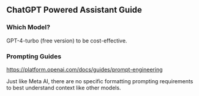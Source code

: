 ## ChatGPT Powered Assistant Guide

### Which Model?

GPT-4-turbo (free version) to be cost-effective.

### Prompting Guides

https://platform.openai.com/docs/guides/prompt-engineering

Just like Meta AI, there are no specific formatting  prompting requirements to best understand context like other models.


